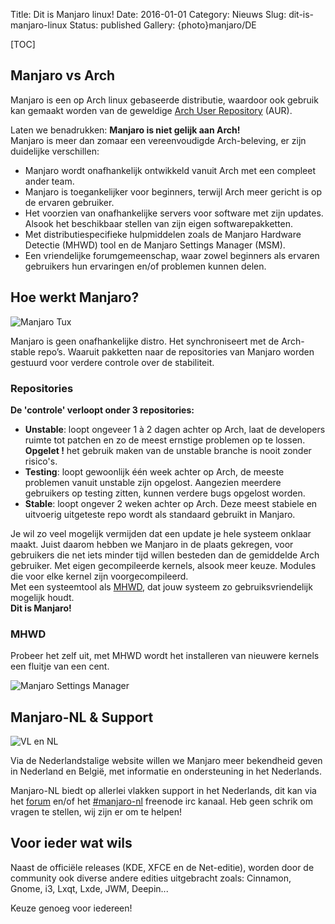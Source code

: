 Title: Dit is Manjaro linux!
Date: 2016-01-01
Category: Nieuws
Slug: dit-is-manjaro-linux
Status: published
Gallery: {photo}manjaro/DE

[TOC]

## Manjaro vs Arch

Manjaro is een op Arch linux gebaseerde distributie, waardoor ook gebruik kan gemaakt
worden van de geweldige [Arch User Repository](https://aur.archlinux.org/packages/) (AUR).

Laten we benadrukken: **Manjaro is niet gelijk aan Arch!**  
Manjaro is meer dan zomaar een vereenvoudigde Arch-beleving, er zijn duidelijke
verschillen:

<!-- PELICAN_END_SUMMARY -->

- Manjaro wordt onafhankelijk ontwikkeld vanuit Arch met een compleet ander
team.
- Manjaro is toegankelijker voor beginners, terwijl Arch meer gericht is op de
ervaren gebruiker.
- Het voorzien van onafhankelijke servers voor software met zijn
updates. Alsook het beschikbaar stellen van zijn eigen softwarepakketten.
- Met distributiespecifieke hulpmiddelen zoals de Manjaro Hardware Detectie
(MHWD) tool en de Manjaro Settings Manager (MSM).  
- Een vriendelijke forumgemeenschap, waar zowel beginners als ervaren gebruikers
hun ervaringen en/of problemen kunnen delen.

## Hoe werkt Manjaro?

![Manjaro Tux]({filename}/images/Tux_manjaro.png)

Manjaro is geen onafhankelijke distro. Het synchroniseert met de Arch-stable repo’s. Waaruit pakketten naar de repositories van Manjaro worden gestuurd voor verdere controle over de stabiliteit.  

### Repositories

**De 'controle' verloopt onder 3 repositories:**

* **Unstable**: loopt ongeveer 1 à 2 dagen achter op Arch, laat de developers ruimte tot patchen en zo de meest ernstige problemen op te lossen.  **Opgelet !** het gebruik maken van de unstable branche is nooit zonder risico's.
* **Testing**: loopt gewoonlijk één week achter op Arch, de meeste problemen vanuit unstable zijn opgelost. Aangezien meerdere gebruikers op testing zitten, kunnen verdere bugs opgelost worden.
* **Stable**: loopt ongever 2 weken achter op Arch. Deze meest stabiele en uitvoerig uitgeteste repo wordt als standaard gebruikt in Manjaro.

Je wil zo veel mogelijk vermijden dat een update je hele systeem onklaar maakt. Juist daarom hebben we Manjaro in de plaats gekregen, voor gebruikers die net iets minder tijd willen besteden dan de gemiddelde Arch gebruiker.
Met eigen gecompileerde kernels, alsook meer keuze. Modules die voor elke kernel zijn voorgecompileerd.  
Met een systeemtool als [MHWD](https://wiki.manjaro.org/index.php?title=Manjaro-Hardware-Detectie), dat jouw systeem zo gebruiksvriendelijk mogelijk houdt.  
**Dit is Manjaro!**

### MHWD

Probeer het zelf uit, met MHWD wordt het installeren van nieuwere kernels een fluitje van een cent.

![Manjaro Settings Manager]({photo}manjaro/msm.jpg)

## Manjaro-NL & Support

![VL en NL]({photo}manjaro/bannervlnl.jpg)

Via de Nederlandstalige website willen we Manjaro meer bekendheid geven in Nederland en België, met informatie en ondersteuning in het Nederlands.

Manjaro-NL biedt op allerlei vlakken support in het Nederlands, dit kan via het  [forum](http://www.manjaro-nl.org/smfnl/index.php) en/of het [#manjaro-nl]({filename}/pages/irc.md) freenode irc kanaal. Heb geen schrik om vragen te stellen, wij zijn er om te helpen!

## Voor ieder wat wils

Naast de officiële releases (KDE, XFCE en de Net-editie), worden door de community ook diverse andere edities uitgebracht zoals: Cinnamon, Gnome, i3, Lxqt, Lxde, JWM, Deepin...

Keuze genoeg voor iedereen!
